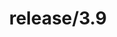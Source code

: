 ---
title: "release/3.9"
description: >
  release/3.9 CHANGELOG Summary, most recent version: v3.9.5, time: 2022-12-06
weight: -39
---